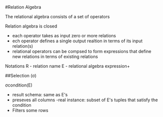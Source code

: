 #Relation Algebra

The relational algebra consists of a set of operators

Relation algebra is closed
- each operator takes as input zero or more relations
- ech operator defines a single output realtion in terms of its input relation(s)
- relational operators can be compsed to form expressions that define new relations in terms of existing relations

Notations
R - relation name
E - relational algebra expression+

##Selection (σ)

σcondition(E)
- result schema: same as E's
 - preseves all columns
-real instance: subset of E's tuples that satisfy the condition
 - Filters some rows
